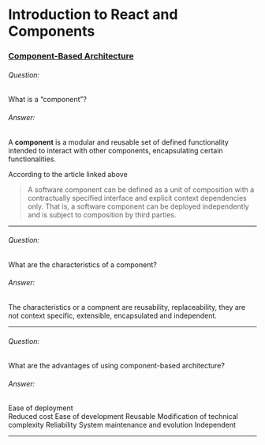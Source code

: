 
# Introduction to React and Components

### [Component-Based Architecture](https://www.tutorialspoint.com/software_architecture_design/component_based_architecture.htm)

###### Question:   
What is a “component”?

###### Answer:
A **component** is a modular and reusable set of defined functionality intended to interact with other components, encapsulating certain functionalities.

According to the article linked above 
> A software component can be defined as a unit of composition with a contractually specified interface and explicit context dependencies only. That is, a software component can be deployed independently and is subject to composition by third parties.
> 
---



###### Question:
What are the characteristics of a component?

###### Answer:
The characteristics or a compnent are reusability, replaceability, they are not context specific, extensible, encapsulated and independent.


---

###### Question:
What are the advantages of using component-based architecture?
###### Answer:
Ease of deployment<br> 
Reduced cost 
Ease of development 
Reusable 
Modification of technical complexity 
Reliability 
System maintenance and evolution 
Independent 

---
